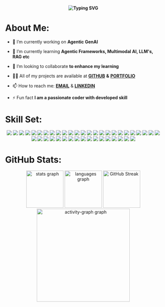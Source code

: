 <!--[![MasterHead](https://wallpapers.com/images/hd/think-about-coding-qlib86o7bz1fqbub.jpg)](https://github.com/Dr-Strange-01)-->
<!--<h1 align="center">A.o.A, It's KY 👋 </h1>-->
<!--<h1 align="center">Machine Learning/ Deep Learning/ GenAI Engineer</h1>-->
<h4 align="center"><img src="https://readme-typing-svg.demolab.com?font=Oswald&weight=700&size=45&pause=1000&color=3CA2C4&center=true&width=600&height=80&lines=Machine+Learning+Engineer;Deep+Learning+Engineer;Generative+AI+Engineer" alt="Typing SVG" /></a></h4>

<!--[![ѕтяαηgєr profile views](https://u8views.com/api/v1/github/profiles/125406268/views/day-week-month-total-count.svg)](https://u8views.com/github/Kaleemullah-Younas)
<a href="https://u8views.com/github/Kaleemullah-Younas"><img src="https://u8views.com/api/v1/github/profiles/125406268/views/day-week-month-total-count.svg"></a>-->

# **About Me**:
<!--<img align="right" width="300" alt="Coding" src="https://media.giphy.com/media/RbDKaczqWovIugyJmW/giphy.gif?cid=ecf05e47dpcfnaqf4og6cb4pkuc8tdv5r3alx4syfer7iu2b&ep=v1_gifs_related&rid=giphy.gif&ct=g">-->
- 🔭 I’m currently working on **Agentic GenAI**

- 🌱 I’m currently learning **Agentic Frameworks, Multimodal AI, LLM's, RAG etc**

- 👯 I’m looking to collaborate **to enhance my learning**

- 👨‍💻 All of my projects are available at [**GITHUB**](https://github.com/Kaleemullah-Younas?tab=repositories) **&** [**PORTFOLIO**](https://kaleemullahyounas.netlify.app/)  

- 📫 How to reach me: [**EMAIL**](mailto:kaleemullahyouus123@gmail.com) & [**LINKEDIN**](https://www.linkedin.com/in/kaleemullah-y-404300261/)

  
- ⚡ Fun fact **I am a passionate coder with developed skill**


# Skill Set:
<p align="center">
  <a href="https://git-scm.com/" target="_blank" rel="noreferrer"><img src="https://skillicons.dev/icons?i=git" /></a>
  <a href="https://kubernetes.io/docs/" target="_blank" rel="noreferrer"><img src="https://skillicons.dev/icons?i=kubernetes" /></a>
  <a href="https://www.docker.com/" target="_blank" rel="noreferrer"><img src="https://skillicons.dev/icons?i=docker" /></a>
  <a href="https://devdocs.io/c/" target="_blank" rel="noreferrer"><img src="https://skillicons.dev/icons?i=c" /></a>
  <a href="https://www.anaconda.com/" target="_blank" rel="noreferrer"><img src="https://skillicons.dev/icons?i=anaconda" /></a>
  <a href="https://aws.amazon.com/" target="_blank" rel="noreferrer"><img src="https://skillicons.dev/icons?i=aws" /></a>
  <a href="https://azure.microsoft.com/" target="_blank" rel="noreferrer"><img src="https://skillicons.dev/icons?i=azure" /></a>
  <a href="https://isocpp.org/" target="_blank" rel="noreferrer"><img src="https://skillicons.dev/icons?i=cpp" /></a>
  <a href="https://developer.mozilla.org/en-US/docs/Web/CSS" target="_blank" rel="noreferrer"><img src="https://skillicons.dev/icons?i=css" /></a>
  <a href="https://discord.com/" target="_blank" rel="noreferrer"><img src="https://skillicons.dev/icons?i=discord" /></a>
  <a href="https://fastapi.tiangolo.com/" target="_blank" rel="noreferrer"><img src="https://skillicons.dev/icons?i=fastapi" /></a>
  <a href="https://firebase.google.com/" target="_blank" rel="noreferrer"><img src="https://skillicons.dev/icons?i=firebase" /></a>
  <a href="https://www.figma.com/" target="_blank" rel="noreferrer"><img src="https://skillicons.dev/icons?i=figma" /></a>
  <a href="https://cloud.google.com/" target="_blank" rel="noreferrer"><img src="https://skillicons.dev/icons?i=gcp" /></a>
  <a href="https://www.heroku.com/" target="_blank" rel="noreferrer"><img src="https://skillicons.dev/icons?i=heroku" /></a>
  <a href="https://developer.mozilla.org/en-US/docs/Web/HTML" target="_blank" rel="noreferrer"><img src="https://skillicons.dev/icons?i=html" /></a>
  <a href="https://openai.com/" target="_blank" rel="noreferrer"><img src="https://skillicons.dev/icons?i=ai" /></a>
  <a href="https://developer.mozilla.org/en-US/docs/Web/JavaScript" target="_blank" rel="noreferrer"><img src="https://skillicons.dev/icons?i=js" /></a>
  <a href="https://mui.com/" target="_blank" rel="noreferrer"><img src="https://skillicons.dev/icons?i=materialui" /></a>
  <a href="https://www.mongodb.com/" target="_blank" rel="noreferrer"><img src="https://skillicons.dev/icons?i=mongodb" /></a>
  <a href="https://www.mysql.com/" target="_blank" rel="noreferrer"><img src="https://skillicons.dev/icons?i=mysql" /></a>
  <a href="https://www.netlify.com/" target="_blank" rel="noreferrer"><img src="https://skillicons.dev/icons?i=netlify" /></a>
  <a href="https://nextjs.org/" target="_blank" rel="noreferrer"><img src="https://skillicons.dev/icons?i=nextjs" /></a>
  <a href="https://nodejs.org/" target="_blank" rel="noreferrer"><img src="https://skillicons.dev/icons?i=nodejs" /></a>
  <a href="https://www.npmjs.com/" target="_blank" rel="noreferrer"><img src="https://skillicons.dev/icons?i=npm" /></a>
  <a href="https://opencv.org/" target="_blank" rel="noreferrer"><img src="https://skillicons.dev/icons?i=opencv" /></a>
  <a href="https://www.postman.com/" target="_blank" rel="noreferrer"><img src="https://skillicons.dev/icons?i=postman" /></a>
  <a href="https://www.jetbrains.com/pycharm/" target="_blank" rel="noreferrer"><img src="https://skillicons.dev/icons?i=pycharm" /></a>
  <a href="https://www.python.org/" target="_blank" rel="noreferrer"><img src="https://skillicons.dev/icons?i=py" /></a>
  <a href="https://pytorch.org/" target="_blank" rel="noreferrer"><img src="https://skillicons.dev/icons?i=pytorch" /></a>
  <a href="https://react.dev/" target="_blank" rel="noreferrer"><img src="https://skillicons.dev/icons?i=react" /></a>
  <a href="https://supabase.com/" target="_blank" rel="noreferrer"><img src="https://skillicons.dev/icons?i=supabase" /></a>
  <a href="https://scikit-learn.org/" target="_blank" rel="noreferrer"><img src="https://skillicons.dev/icons?i=sklearn" /></a>
  <a href="https://tailwindcss.com/" target="_blank" rel="noreferrer"><img src="https://skillicons.dev/icons?i=tailwind" /></a>
  <a href="https://www.tensorflow.org/" target="_blank" rel="noreferrer"><img src="https://skillicons.dev/icons?i=tensorflow" /></a>
  <a href="https://vercel.com/" target="_blank" rel="noreferrer"><img src="https://skillicons.dev/icons?i=vercel" /></a>
  <a href="https://flask.palletsprojects.com/" target="_blank" rel="noreferrer"><img src="https://skillicons.dev/icons?i=flask" /></a>
  <a href="https://cloud.google.com/docs" target="_blank" rel="noreferrer"><img src="https://skillicons.dev/icons?i=gcp" /></a>
  <a href="https://git-scm.com/" target="_blank" rel="noreferrer"><img src="https://skillicons.dev/icons?i=git" /></a>
  <a href="https://docs.github.com/actions" target="_blank" rel="noreferrer"><img src="https://skillicons.dev/icons?i=githubactions" /></a>
  <a href="https://www.linux.org/" target="_blank" rel="noreferrer"><img src="https://skillicons.dev/icons?i=linux" /></a>
  <a href="https://code.visualstudio.com/" target="_blank" rel="noreferrer"><img src="https://skillicons.dev/icons?i=vscode" /></a>
</p>

# GitHub Stats:
<div align="center">
  <img src="https://github-readme-stats.vercel.app/api?username=Kaleemullah-Younas&show_icons=true&locale=en&bg_color=0d1117&text_color=5bcdec&title_color=45bee5&hide_border=true&include_all_commits=true&count_private=true&cache_seconds=3600" height="120" alt="stats graph" />
  <img src="https://github-readme-stats.vercel.app/api/top-langs?username=Kaleemullah-Younas&locale=en&layout=compact&bg_color=0d1117&text_color=5bcdec&title_color=45bee5&hide_border=true" height="120" alt="languages graph" />
  <a href="https://git.io/streak-stats"><img src="https://streak-stats.demolab.com?user=Kaleemullah-Younas&theme=carbonfox&background=0d1117&hide_border=true&border_radius=5&order=3" height="120" alt="GitHub Streak" /></a>
  <img src="https://github-readme-activity-graph.vercel.app/graph?username=Kaleemullah-Younas&radius=16&theme=react-dark&area=true&hide_border=true&order=5&cache_seconds=1800" height="300" alt="activity-graph graph"  />
</div>
